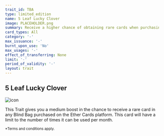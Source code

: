 ```yaml
---
trait_id: TBA
type: limited_edition
name: 5 Leaf Lucky Clover
image: PLACEHOLDER.png
summary: Receive a higher chance of obtaining rare cards when purchasing Blind Bags
card_types: All
category: '-'
max_issuance: '-'
burnt_upon_use: 'No'
max_usages: '-'
effect_of_transferring: None
limit: '-'
period_of_validity: '-'
layout: trait
---
```


## 5 Leaf Lucky Clover

![icon](/assets/images/trait-icons/{{page.image}})

This Trait gives you a medium boost in the chance to receive a rare card in any Blind Bag purchased on the Ether Cards platform. This card will have a limit to the number of times it can be used per month. 

<small>*Terms and conditions apply.</small>

